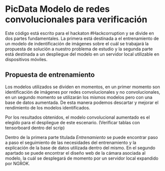 # PicData Modelo de redes convolucionales para verificación

Este código está escrito para el hackaton #Hackcorruption y se divide en dos partes fundamentales. La primera está destinada a el entrenamiento de un modelo de indentificación de imágenes sobre el cuál se trabajará la propuesta de solución a nuestro problema de estudio y la segunda parte está destinada a un despliegue del modelo en un servidor local utilizable en dispositivos móviles.

## Propuesta de entrenamiento

Los modelos utilizados se dividen en momentos, en un primer momento son identificación de imágenes por redes convolucionales y no convolucionales, en un segundo momento se utilizarán los mismos modelos pero con una base de datos aumentada. De esta manera podemos descartar y mejorar el rendimiento de los modelos identificados.

Por los resultados obtenidos, el modelo convolucional aumentado es el elegido para el despliegue de este escenario. (Verificar tablas con tensorboard dentro del scrip)

Dentro de la primera parte titulada *Entrenamiento* se puede encontrar paso a paso el seguimiento de las necesidades del entrenamiento y la explicación de la base de datos utilizada dentro del mismo. En el segundo apartado se puede encontrar el diseño web de la cámara asociada al modelo, la cuál se desplegará de momento por un servidor local expandido por NGROK.
